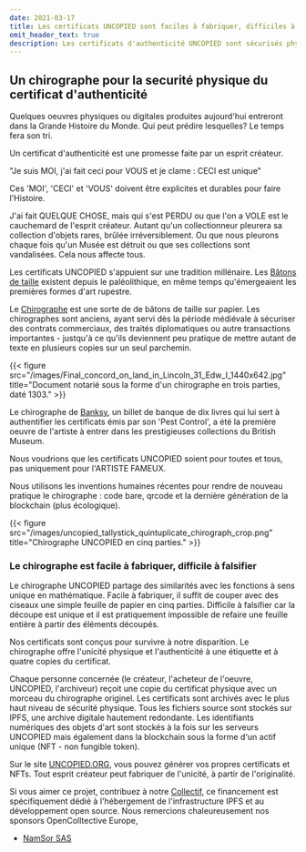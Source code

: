 ```yaml
---
date: 2021-03-17
title: Les certificats UNCOPIED sont faciles à fabriquer, difficiles à falsifier.
omit_header_text: true
description: Les certificats d'authenticité UNCOPIED sont sécurisés physiquement par des chirographes et sécurisés électroniquement sous forme de NFTs dans une 'blockchain'
---
```


## Un chirographe pour la securité physique du certificat d'authenticité

Quelques oeuvres physiques ou digitales produites aujourd'hui entreront dans la Grande Histoire du Monde. 
Qui peut prédire lesquelles? Le temps fera son tri. 

Un certificat d'authenticité est une promesse faite par un esprit créateur. 

"Je suis MOI, j'ai fait ceci pour VOUS et je clame : CECI est unique"

Ces 'MOI', 'CECI' et 'VOUS' doivent être explicites et durables pour faire l'Histoire. 

J'ai fait QUELQUE CHOSE, mais qui s'est PERDU ou que l'on a VOLE est le cauchemard de l'esprit créateur. 
Autant qu'un collectionneur pleurera sa collection d'objets rares, brûlée irréversiblement. Ou que nous pleurons
chaque fois qu'un Musée est détruit ou que ses collections sont vandalisées. Cela nous affecte tous. 

Les certificats UNCOPIED s'appuient sur une tradition millénaire. Les [Bâtons de taille](https://fr.wikipedia.org/wiki/B%C3%A2ton_de_comptage) 
existent depuis le paléolithique, en même temps qu'émergeaient les premières formes d'art rupestre. 

Le [Chirographe](https://fr.wikipedia.org/wiki/Chirographe) est une sorte de de bâtons de taille sur papier. Les chirographes sont anciens, 
ayant servi dès la période médiévale à sécuriser des contrats commerciaux, des traités diplomatiques ou autre transactions importantes - 
justqu'à ce qu'ils deviennent peu pratique de mettre autant de texte en plusieurs copies sur un seul parchemin. 

{{< figure src="/images/Final_concord_on_land_in_Lincoln_31_Edw_I_1440x642.jpg" title="Document notarié sous la forme d'un chirographe en trois parties, daté 1303." >}}

Le chirographe de [Banksy](https://mixmag.fr/read/un-billet-de-banque-signe-banksy-entre-au-british-museum-news), un billet de banque de dix livres qui lui sert à authentifier les certificats émis par son 'Pest Control',
a été la première oeuvre de l'artiste à entrer dans les prestigieuses collections du British Museum.  

Nous voudrions que les certificats UNCOPIED soient pour toutes et tous, pas uniquement pour l'ARTISTE FAMEUX. 

Nous utilisons les inventions humaines récentes pour rendre de nouveau pratique le chirographe : code bare, qrcode et la 
dernière génération de la blockchain (plus écologique).

{{< figure src="/images/uncopied_tallystick_quintuplicate_chirograph_crop.png" title="Chirographe UNCOPIED en cinq parties." >}}

### Le chirographe est facile à fabriquer, difficile à falsifier

Le chirographe UNCOPIED partage des similarités avec les fonctions à sens unique en mathématique. Facile à fabriquer, il suffit de couper avec des ciseaux une simple feuille de papier en cinq parties.
Difficile à falsifier car la découpe est unique et il est pratiquement impossible de refaire une feuille entière à partir des éléments découpés.

Nos certificats sont conçus pour survivre à notre disparition. Le chirographe offre l'unicité physique et l'authenticité à une étiquette et à quatre copies du certificat. 

Chaque personne concernée (le créateur, l'acheteur de l'oeuvre, UNCOPIED, l'archiveur) reçoit une copie du certificat physique avec un morceau du chirographe originel. 
Les certificats sont archivés avec le plus haut niveau de sécurité physique. Tous les fichiers source sont stockés sur IPFS, une archive digitale
hautement redondante. Les identifiants numériques des objets d'art sont stockés à la fois sur les serveurs UNCOPIED mais également dans 
la blockchain sous la forme d'un actif unique (NFT - non fungible token). 

Sur le site [UNCOPIED.ORG](https://uncopied.org), vous pouvez générer vos propres certificats et NFTs. 
Tout esprit créateur peut fabriquer de l'unicité, à partir de l'originalité. 

Si vous aimer ce projet, contribuez à notre [Collectif](https://opencollective.com/uncopied), ce financement est 
spécifiquement dédié à l'hébergement de l'infrastructure IPFS et au développement open source. Nous remercions 
chaleureusement nos sponsors OpenColltective Europe,
* [NamSor SAS](https://www.namsor.com/)